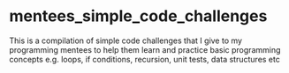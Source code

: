 # mentees_simple_code_challenges
This is a compilation of simple code challenges that I give to my programming mentees to help them learn and practice basic programming concepts e.g. loops, if conditions, recursion, unit tests, data structures etc

